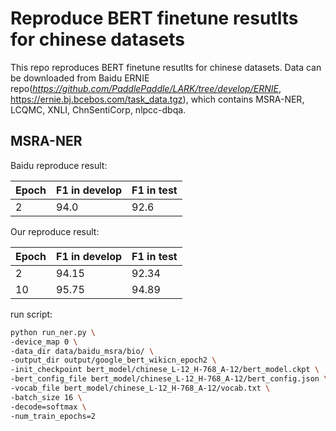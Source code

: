 # Reproduce BERT finetune resutlts for chinese datasets

This repo reproduces BERT finetune resutlts for chinese datasets. Data can be downloaded from Baidu ERNIE repo(*https://github.com/PaddlePaddle/LARK/tree/develop/ERNIE*, https://ernie.bj.bcebos.com/task_data.tgz), which contains MSRA-NER, LCQMC, XNLI, ChnSentiCorp, nlpcc-dbqa.

## MSRA-NER

Baidu reproduce result:

| Epoch | F1 in develop | F1 in test |
| ----- | ------------- | ---------- |
| 2     | 94.0          | 92.6       |

Our reproduce result:

| Epoch | F1 in develop | F1 in test |
| ----- | ------------- | ---------- |
| 2     | 94.15         | 92.34      |
| 10    | 95.75         | 94.89      |

run script:

```bash
python run_ner.py \
-device_map 0 \
-data_dir data/baidu_msra/bio/ \
-output_dir output/google_bert_wikicn_epoch2 \
-init_checkpoint bert_model/chinese_L-12_H-768_A-12/bert_model.ckpt \
-bert_config_file bert_model/chinese_L-12_H-768_A-12/bert_config.json \
-vocab_file bert_model/chinese_L-12_H-768_A-12/vocab.txt \
-batch_size 16 \
-decode=softmax \
-num_train_epochs=2
```


